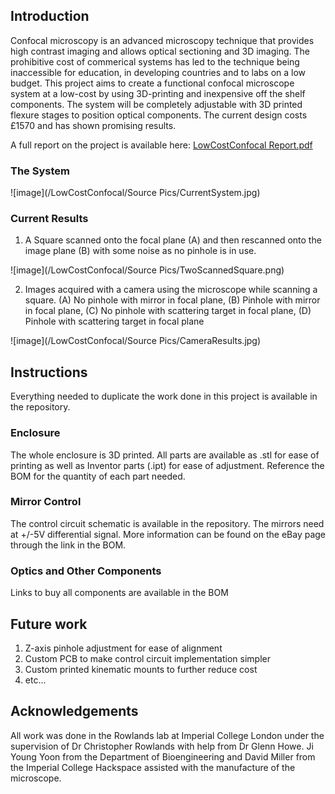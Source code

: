 ## Introduction

Confocal microscopy is an advanced microscopy technique that provides high contrast imaging and allows optical sectioning and 3D imaging. The prohibitive cost of commerical systems has led to the technique being inaccessible for education, in developing countries and to labs on a low budget. This project aims to create a functional confocal microscope system at a low-cost by using 3D-printing and inexpensive off the shelf components. The system will be completely adjustable with 3D printed flexure stages to position optical components. The current design costs £1570 and has shown promising results.


A full report on the project is available here: [LowCostConfocal Report.pdf](https://github.com/CallanTME/LowCostConfocal/files/8895100/LowCostConfocal.Report.pdf)

### The System

![image](/LowCostConfocal/Source Pics/CurrentSystem.jpg)

### Current Results
1. A Square scanned onto the focal plane (A) and then rescanned onto the image plane (B) with some noise as no pinhole is in use.

![image](/LowCostConfocal/Source Pics/TwoScannedSquare.png)

2. Images acquired with a camera using the microscope while scanning a square. (A) No pinhole with mirror in focal plane, (B) Pinhole with mirror in focal plane, (C) No pinhole with scattering target in focal plane, (D) Pinhole with scattering target in focal plane

![image](/LowCostConfocal/Source Pics/CameraResults.jpg)

## Instructions

Everything needed to duplicate the work done in this project is available in the repository.

### Enclosure

The whole enclosure is 3D printed. All parts are available as .stl for ease of printing as well as Inventor parts (.ipt) for ease of adjustment. Reference the BOM for the quantity of each part needed.

### Mirror Control

The control circuit schematic is available in the repository. The mirrors need at +/-5V differential signal. More information can be found on the eBay page through the link in the BOM.

### Optics and Other Components

Links to buy all components are available in the BOM

## Future work
1. Z-axis pinhole adjustment for ease of alignment
2. Custom PCB to make control circuit implementation simpler
3. Custom printed kinematic mounts to further reduce cost
4. etc...

## Acknowledgements

All work was done in the Rowlands lab at Imperial College London under the supervision of Dr Christopher Rowlands with help from Dr Glenn Howe. Ji Young Yoon from the Department of Bioengineering and David Miller from the Imperial College Hackspace assisted with the manufacture of the microscope.
